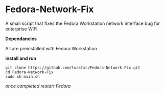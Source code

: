 # Fedora-Network-Fix
A small script that fixes the Fedora Workstation network interface bug for enterprise WiFI.

**Dependancies**

All are preinstalled with Fedora Workstation

**install and run**
```
git clone https://github.com/toastxc/Fedora-Network-Fix.git
cd Fedora-Network-Fix
sudo sh main.sh
```
_once completed restart Fedora_
